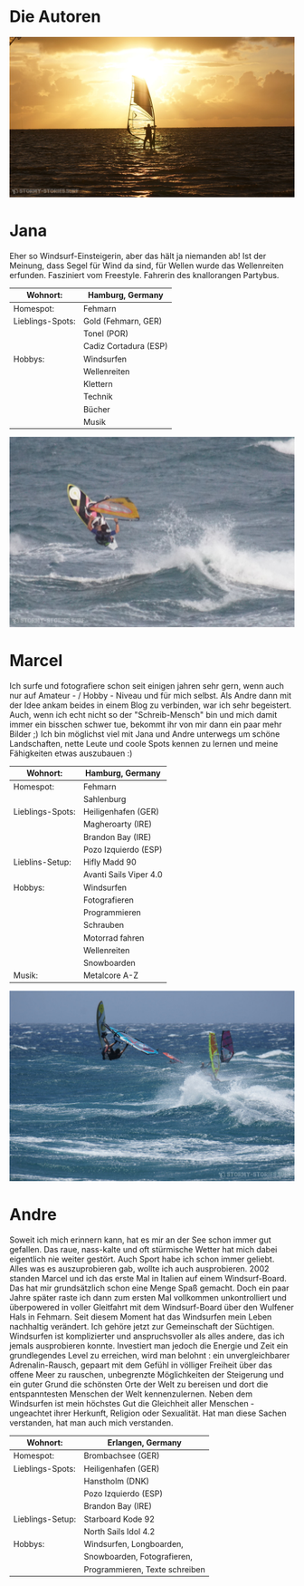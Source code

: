 # Die Autoren

![link broken](../../../../../mediaLibrary/pages/info/authors/windsurf-stormy-stories-surf-travel-blog-info-authors-jana-WM-35p-DSC07571.jpg)

# Jana
Eher so Windsurf-Einsteigerin, aber das hält ja niemanden ab! Ist der Meinung, dass Segel für Wind da sind, für Wellen wurde das Wellenreiten erfunden. Fasziniert vom Freestyle. Fahrerin des knallorangen Partybus.


| Wohnort:         | Hamburg, Germany      |
|------------------|-----------------------|
| Homespot:        | Fehmarn               |
| Lieblings-Spots: | Gold (Fehmarn, GER)   |
|                  | Tonel (POR)           |
|                  | Cadiz Cortadura (ESP) |
| Hobbys:          | Windsurfen            |
|                  | Wellenreiten          |
|                  | Klettern              |
|                  | Technik               |
|                  | Bücher                |
|                  | Musik                 |

![link broken](../../../../../mediaLibrary/pages/info/authors/windsurf-stormy-stories-surf-travel-blog-info-authors-marcel-WM-35p-DSC05577_mod.jpg)

# Marcel

Ich surfe und fotografiere schon seit einigen jahren sehr gern, wenn auch nur auf Amateur - / Hobby - Niveau und für mich selbst. Als Andre dann mit der Idee ankam beides in einem Blog zu verbinden, war ich sehr begeistert. Auch, wenn ich echt nicht so der "Schreib-Mensch" bin und mich damit immer ein bisschen schwer tue, bekommt ihr von mir dann ein paar mehr Bilder ;)
Ich bin möglichst viel mit Jana und Andre unterwegs um schöne Landschaften, nette Leute und coole Spots kennen zu lernen und meine Fähigkeiten etwas auszubauen :)


| Wohnort:         | Hamburg, Germany       |
|------------------|------------------------|
| Homespot:        | Fehmarn                |
|                  | Sahlenburg             |
| Lieblings-Spots: | Heiligenhafen (GER)    |
|                  | Magheroarty (IRE)      |
|                  | Brandon Bay (IRE)      |
|                  | Pozo Izquierdo (ESP)   |
| Lieblins-Setup:  | Hifly Madd 90          |
|                  | Avanti Sails Viper 4.0 |
| Hobbys:          | Windsurfen             |
|                  | Fotografieren          |
|                  | Programmieren          |
|                  | Schrauben              |
|                  | Motorrad fahren        |
|                  | Wellenreiten           |
|                  | Snowboarden            |
| Musik:           | Metalcore A-Z

![link broken](../../../../../mediaLibrary/pages/info/authors/windsurf-stormy-stories-surf-travel-blog-info-authors-andre-WM-35p-DSC05582_mod.jpg)

# Andre

Soweit ich mich erinnern kann, hat es mir an der See schon immer gut gefallen. Das raue, nass-kalte und oft stürmische Wetter hat mich dabei eigentlich nie weiter gestört. Auch Sport habe ich schon immer geliebt. Alles was es auszuprobieren gab, wollte ich auch ausprobieren. 2002 standen Marcel und ich das erste Mal in Italien auf einem Windsurf-Board. Das hat mir grundsätzlich schon eine Menge Spaß gemacht. Doch ein paar Jahre später raste ich dann zum ersten Mal vollkommen unkontrolliert und überpowered in voller Gleitfahrt mit dem Windsurf-Board über den Wulfener Hals in Fehmarn. Seit diesem Moment hat das Windsurfen mein Leben nachhaltig verändert. Ich gehöre jetzt zur Gemeinschaft der Süchtigen. Windsurfen ist komplizierter und anspruchsvoller als alles andere, das ich jemals ausprobieren konnte. Investiert man jedoch die Energie und Zeit ein grundlegendes Level zu erreichen, wird man belohnt : ein unvergleichbarer Adrenalin-Rausch, gepaart mit dem Gefühl in völliger Freiheit über das offene Meer zu rauschen, unbegrenzte Möglichkeiten der Steigerung und ein guter Grund die schönsten Orte der Welt zu bereisen und dort die entspanntesten Menschen der Welt kennenzulernen.
Neben dem Windsurfen ist mein höchstes Gut die Gleichheit aller Menschen - ungeachtet ihrer Herkunft, Religion oder Sexualität.
Hat man diese Sachen verstanden, hat man auch mich verstanden.

| Wohnort:         | Erlangen, Germany               |
|------------------|---------------------------------|
| Homespot:        | Brombachsee (GER)               |
| Lieblings-Spots: | Heiligenhafen (GER)             |
|                  | Hanstholm (DNK)                 |
|                  | Pozo Izquierdo (ESP)            |
|                  | Brandon Bay (IRE)               |
| Lieblings-Setup: | Starboard Kode 92               |
|                  | North Sails Idol 4.2            |
| Hobbys:          | Windsurfen, Longboarden,        |
|                  | Snowboarden, Fotografieren,     |
|                  | Programmieren, Texte schreiben  |
